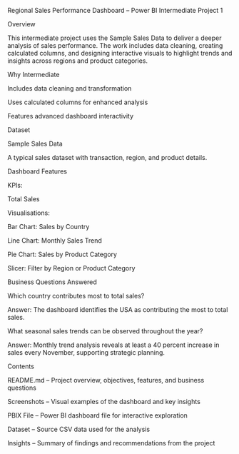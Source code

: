 Regional Sales Performance Dashboard – Power BI Intermediate Project 1

Overview

This intermediate project uses the Sample Sales Data to deliver a deeper analysis of sales performance. The work includes data cleaning, creating calculated columns, and designing interactive visuals to highlight trends and insights across regions and product categories.

Why Intermediate

Includes data cleaning and transformation

Uses calculated columns for enhanced analysis

Features advanced dashboard interactivity

Dataset

Sample Sales Data

A typical sales dataset with transaction, region, and product details.

Dashboard Features

KPIs:

Total Sales

Visualisations:

Bar Chart: Sales by Country

Line Chart: Monthly Sales Trend

Pie Chart: Sales by Product Category

Slicer: Filter by Region or Product Category

Business Questions Answered

Which country contributes most to total sales?

Answer: The dashboard identifies the USA as contributing the most to total sales.

What seasonal sales trends can be observed throughout the year?

Answer: Monthly trend analysis reveals at least a 40 percent increase in sales every November, supporting strategic planning.

Contents

README.md – Project overview, objectives, features, and business questions

Screenshots – Visual examples of the dashboard and key insights

PBIX File – Power BI dashboard file for interactive exploration

Dataset – Source CSV data used for the analysis

Insights – Summary of findings and recommendations from the project

